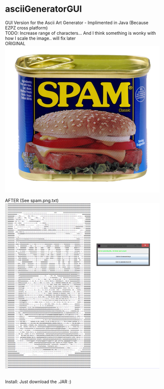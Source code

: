 # asciiGeneratorGUI
GUI Version for the Ascii Art Generator - Implimented in Java (Because EZPZ cross platform)<br /> 
TODO: Increase range of characters... And I think something is wonky with how I scale the image.. will fix later <br />
ORIGINAL <br />
![Alt Text](https://github.com/SageTheWizard/asciiGeneratorGUI/blob/master/spam.png) <br />

AFTER (See spam.png.txt) <br /> 
![Alt Text](https://github.com/SageTheWizard/asciiGeneratorGUI/blob/master/test.PNG) <br /> <br />

Install: Just download the .JAR :) 
